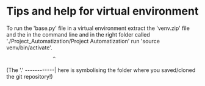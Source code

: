 # Tips and help for virtual environment

To run the 'base.py' file in a virtual environment extract the 'venv.zip' file and the in the command line and in the
right folder called './Project_Automatization/Project Automatization' run 'source venv/bin/activate'. 
 
                     ^
(The '.' ------------| here is symbolising the folder where you saved/cloned the git repository!)
